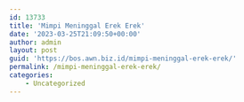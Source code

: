 ```yaml
---
id: 13733
title: 'Mimpi Meninggal Erek Erek'
date: '2023-03-25T21:09:50+00:00'
author: admin
layout: post
guid: 'https://bos.awn.biz.id/mimpi-meninggal-erek-erek/'
permalink: /mimpi-meninggal-erek-erek/
categories:
    - Uncategorized
---
```


